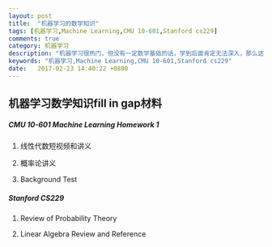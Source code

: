 ```yaml
---
layout: post
title:  "机器学习的数学知识"
tags: [机器学习,Machine Learning,CMU 10-601,Stanford cs229]
comments: true
category: 机器学习
description: "机器学习很热门，但没有一定数学基础的话，学到后面肯定无法深入，那么这里就记录了一些好的课程的资料..."
keywords: "机器学习,Machine Learning,CMU 10-601,Stanford cs229"
date:   2017-02-23 14:40:22 +0800
---
```



## 机器学习数学知识fill in gap材料

##### CMU  10-601 Machine Learning Homework 1

1. 线性代数短视频和讲义

2. 概率论讲义

3. Background Test


##### Stanford CS229 

1. Review of Probability Theory

2. Linear Algebra Review and Reference

 
